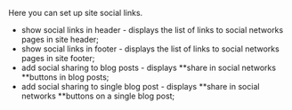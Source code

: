 Here you can set up site social links.

* show social links in header - displays the list of links to social networks pages in site header;
* show social links in footer - displays the list of links to social networks pages in site footer;
* add social sharing to blog posts - displays **share in social networks **buttons in blog posts;
* add social sharing to single blog post - displays **share in social networks **buttons on a single blog post;



